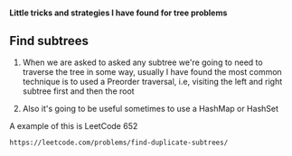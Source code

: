 #### Little tricks and strategies I have found for tree problems

## Find subtrees
1. When we are asked to asked any subtree we're going to need to traverse the tree in some way, usually I have found the most common technique is to used a Preorder traversal, i.e, visiting the left and right subtree first and then the root

2. Also it's going to be useful sometimes to use a HashMap or HashSet

A example of this is LeetCode 652

```
https://leetcode.com/problems/find-duplicate-subtrees/
```